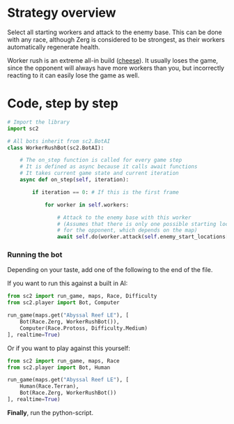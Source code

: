 # Strategy overview

Select all starting workers and attack to the enemy base. This can be done with any race, although Zerg is considered to be strongest, as their workers automatically regenerate health.

Worker rush is an extreme all-in build ([cheese](http://liquipedia.net/starcraft2/Cheese)). It usually loses the game, since the opponent will always have more workers than you, but incorrectly reacting to it can easily lose the game as well.

# Code, step by step

```python
# Import the library
import sc2

# All bots inherit from sc2.BotAI
class WorkerRushBot(sc2.BotAI):

    # The on_step function is called for every game step
    # It is defined as async because it calls await functions
    # It takes current game state and current iteration
    async def on_step(self, iteration):

        if iteration == 0: # If this is the first frame

            for worker in self.workers:

                # Attack to the enemy base with this worker
                # (Assumes that there is only one possible starting location
                # for the opponent, which depends on the map)
                await self.do(worker.attack(self.enemy_start_locations[0]))      
```

### Running the bot
Depending on your taste, add one of the following to the end of the file.

If you want to run this against a built in AI:

```python
from sc2 import run_game, maps, Race, Difficulty
from sc2.player import Bot, Computer

run_game(maps.get("Abyssal Reef LE"), [
    Bot(Race.Zerg, WorkerRushBot()),
    Computer(Race.Protoss, Difficulty.Medium)
], realtime=True)
```


Or if you want to play against this yourself:

```python
from sc2 import run_game, maps, Race
from sc2.player import Bot, Human

run_game(maps.get("Abyssal Reef LE"), [
    Human(Race.Terran),
    Bot(Race.Zerg, WorkerRushBot())
], realtime=True)
```

**Finally**, run the python-script.